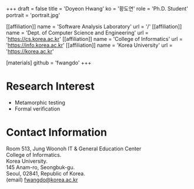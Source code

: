 +++
draft = false
title = 'Doyeon Hwang'
ko = '황도연'
role = 'Ph.D. Student'
portrait = 'portrait.jpg'

[[affiliation]]
name = 'Software Analysis Laboratory'
url = '/'
[[affiliation]]
name = 'Dept. of Computer Science and Engineering'
url = 'https://cs.korea.ac.kr'
[[affiliation]]
name = 'College of Informatics'
url = 'https://info.korea.ac.kr'
[[affiliation]]
name = 'Korea University'
url = 'https://korea.ac.kr'

[materials]
github = 'fwangdo'
+++

# Research Interest
- Metamorphic testing
- Formal verification

# Contact Information
Room 513, Jung Woonoh IT & General Education Center \
College of Informatics.\
Korea University.\
145 Anam-ro, Seongbuk-gu.\
Seoul, 02841, Republic of Korea.\
(email) fwangdo@korea.ac.kr
